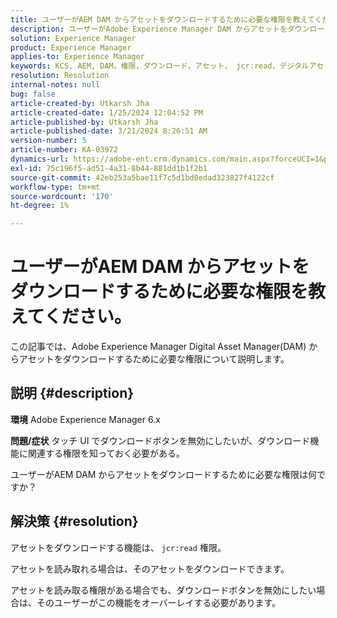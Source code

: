 ```yaml
---
title: ユーザーがAEM DAM からアセットをダウンロードするために必要な権限を教えてください。
description: ユーザーがAdobe Experience Manager DAM からアセットをダウンロードするために必要な権限について説明します。
solution: Experience Manager
product: Experience Manager
applies-to: Experience Manager
keywords: KCS, AEM, DAM，権限，ダウンロード，アセット， jcr:read，デジタルアセット管理システム
resolution: Resolution
internal-notes: null
bug: false
article-created-by: Utkarsh Jha
article-created-date: 1/25/2024 12:04:52 PM
article-published-by: Utkarsh Jha
article-published-date: 3/21/2024 8:26:51 AM
version-number: 5
article-number: KA-03972
dynamics-url: https://adobe-ent.crm.dynamics.com/main.aspx?forceUCI=1&pagetype=entityrecord&etn=knowledgearticle&id=ecedb8ef-79bb-ee11-a569-6045bd0065b6
exl-id: 75c196f5-ad51-4a31-8b44-881dd1b1f2b1
source-git-commit: 42eb253a5bae11f7c5d1bd0edad323827f4122cf
workflow-type: tm+mt
source-wordcount: '170'
ht-degree: 1%

---
```


# ユーザーがAEM DAM からアセットをダウンロードするために必要な権限を教えてください。


この記事では、Adobe Experience Manager Digital Asset Manager(DAM) からアセットをダウンロードするために必要な権限について説明します。

## 説明 {#description}


<b>環境</b>
Adobe Experience Manager 6.x

<b>問題/症状</b>
タッチ UI でダウンロードボタンを無効にしたいが、ダウンロード機能に関連する権限を知っておく必要がある。

ユーザーがAEM DAM からアセットをダウンロードするために必要な権限は何ですか？


## 解決策 {#resolution}


アセットをダウンロードする機能は、 `jcr:read` 権限。

アセットを読み取れる場合は、そのアセットをダウンロードできます。

アセットを読み取る権限がある場合でも、ダウンロードボタンを無効にしたい場合は、そのユーザーがこの機能をオーバーレイする必要があります。
